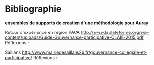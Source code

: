 # Bibliographie

__ensembles de supports de creation d'une méthodologie pour Auray__


Retour d'expérience en région PACA
http://www.laplateforme.org/wp-content/uploads/Guide-Gouvernance-participative-CLAIE-2015.pdf
Réflexions :

Saillans
http://www.mairiedesaillans26.fr/gouvernance-collegiale-et-participative/
Réflexions : 
